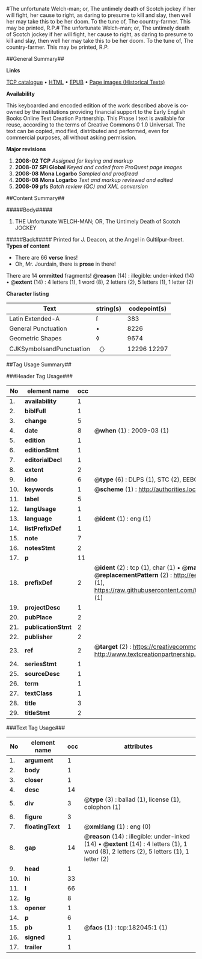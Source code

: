 #The unfortunate Welch-man; or, The untimely death of Scotch jockey if her will fight, her cause to right, as daring to presume to kill and slay, then well her may take this to be her doom. To the tune of, The country-farmer. This may be printed, R.P.#
The unfortunate Welch-man; or, The untimely death of Scotch jockey if her will fight, her cause to right, as daring to presume to kill and slay, then well her may take this to be her doom. To the tune of, The country-farmer. This may be printed, R.P.

##General Summary##

**Links**

[TCP catalogue](http://www.ota.ox.ac.uk/tcp/)  • 
[HTML](http://tei.it.ox.ac.uk/tcp/Texts-HTML/free/B06/B06394.html)  • 
[EPUB](http://tei.it.ox.ac.uk/tcp/Texts-EPUB/free/B06/B06394.epub) • 
[Page images (Historical Texts)](https://data.historicaltexts.jisc.ac.uk/view?pubId=eebo-99887334e&pageId=eebo-99887334e-182045-1)

**Availability**

This keyboarded and encoded edition of the
	       work described above is co-owned by the institutions
	       providing financial support to the Early English Books
	       Online Text Creation Partnership. This Phase I text is
	       available for reuse, according to the terms of Creative
	       Commons 0 1.0 Universal. The text can be copied,
	       modified, distributed and performed, even for
	       commercial purposes, all without asking permission.

**Major revisions**

1. __2008-02__ __TCP__ *Assigned for keying and markup*
1. __2008-07__ __SPi Global__ *Keyed and coded from ProQuest page images*
1. __2008-08__ __Mona Logarbo__ *Sampled and proofread*
1. __2008-08__ __Mona Logarbo__ *Text and markup reviewed and edited*
1. __2008-09__ __pfs__ *Batch review (QC) and XML conversion*

##Content Summary##

#####Body#####

1. THE Unfortunate WELCH-MAN; OR, The Untimely Death of Scotch JOCKEY

#####Back#####
Printed for J. Deacon, at the Angel in Gultiſpur-ſtreet.
**Types of content**

  * There are 66 **verse** lines!
  * Oh, Mr. Jourdain, there is **prose** in there!

There are 14 **ommitted** fragments! 
 @__reason__ (14) : illegible: under-inked (14)  •  @__extent__ (14) : 4 letters (1), 1 word (8), 2 letters (2), 5 letters (1), 1 letter (2)

**Character listing**


|Text|string(s)|codepoint(s)|
|---|---|---|
|Latin Extended-A|ſ|383|
|General Punctuation|•|8226|
|Geometric Shapes|◊|9674|
|CJKSymbolsandPunctuation|〈〉|12296 12297|

##Tag Usage Summary##

###Header Tag Usage###

|No|element name|occ|attributes|
|---|---|---|---|
|1.|__availability__|1||
|2.|__biblFull__|1||
|3.|__change__|5||
|4.|__date__|8| @__when__ (1) : 2009-03 (1)|
|5.|__edition__|1||
|6.|__editionStmt__|1||
|7.|__editorialDecl__|1||
|8.|__extent__|2||
|9.|__idno__|6| @__type__ (6) : DLPS (1), STC (2), EEBO-CITATION (1), PROQUEST (1), VID (1)|
|10.|__keywords__|1| @__scheme__ (1) : http://authorities.loc.gov/ (1)|
|11.|__label__|5||
|12.|__langUsage__|1||
|13.|__language__|1| @__ident__ (1) : eng (1)|
|14.|__listPrefixDef__|1||
|15.|__note__|7||
|16.|__notesStmt__|2||
|17.|__p__|11||
|18.|__prefixDef__|2| @__ident__ (2) : tcp (1), char (1)  •  @__matchPattern__ (2) : ([0-9\-]+):([0-9IVX]+) (1), (.+) (1)  •  @__replacementPattern__ (2) : http://eebo.chadwyck.com/downloadtiff?vid=$1&page=$2 (1), https://raw.githubusercontent.com/textcreationpartnership/Texts/master/tcpchars.xml#$1 (1)|
|19.|__projectDesc__|1||
|20.|__pubPlace__|2||
|21.|__publicationStmt__|2||
|22.|__publisher__|2||
|23.|__ref__|2| @__target__ (2) : https://creativecommons.org/publicdomain/zero/1.0/ (1), http://www.textcreationpartnership.org/docs/. (1)|
|24.|__seriesStmt__|1||
|25.|__sourceDesc__|1||
|26.|__term__|1||
|27.|__textClass__|1||
|28.|__title__|3||
|29.|__titleStmt__|2||


###Text Tag Usage###

|No|element name|occ|attributes|
|---|---|---|---|
|1.|__argument__|1||
|2.|__body__|1||
|3.|__closer__|1||
|4.|__desc__|14||
|5.|__div__|3| @__type__ (3) : ballad (1), license (1), colophon (1)|
|6.|__figure__|3||
|7.|__floatingText__|1| @__xml:lang__ (1) : eng (0)|
|8.|__gap__|14| @__reason__ (14) : illegible: under-inked (14)  •  @__extent__ (14) : 4 letters (1), 1 word (8), 2 letters (2), 5 letters (1), 1 letter (2)|
|9.|__head__|1||
|10.|__hi__|33||
|11.|__l__|66||
|12.|__lg__|8||
|13.|__opener__|1||
|14.|__p__|6||
|15.|__pb__|1| @__facs__ (1) : tcp:182045:1 (1)|
|16.|__signed__|1||
|17.|__trailer__|1||
